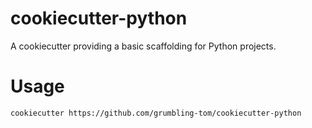 # cookiecutter-python

A cookiecutter providing a basic scaffolding for Python projects.

# Usage

```bash
cookiecutter https://github.com/grumbling-tom/cookiecutter-python
```
